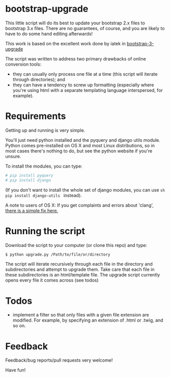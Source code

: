 bootstrap-upgrade
=================

This little script will do its best to update your bootstrap 2.x files to bootstrap 3.x files. There are no guarantees, of course, and you are likely to have to do some hand editing afterwards!

This work is based on the excellent work done by iatek in [bootstrap-3-upgrade](https://github.com/iatek/bootstrap-3-upgrade) 

The script was written to address two primary drawbacks of online conversion tools:
 - they can usually only process one file at a time (this script will iterate through directories); and
 - they can have a tendency to screw up formatting (especially where you're using html with a separate templating language interspersed, for example).

Requirements
============
Getting up and running is very simple.

You'll just need python installed and the pyquery and django utils module. Python comes pre-installed on OS X and most Linux distributions, so in most cases there's nothing to do, but see the python website if you're unsure.

To install the modules, you can type:

```sh
# pip install pyquery
# pip install django
```

(If you don't want to install the whole set of django modules, you can use ```sh pip install django-utils ``` instead).

A note to users of OS X: If you get complaints and errors about 'clang', [there is a simple fix here.](http://jaranto.blogspot.co.uk/2012/08/os-x-unable-to-execute-clang-no-such.html)

Running the script
============

Download the script to your computer (or clone this repo) and type:

```sh
$ python upgrade.py /Path/to/file/or/directory
```
The script will iterate recursively through each file in the directory and subdirectories and attempt to upgrade them. Take care that each file in these subdirectories is an html/template file. The upgrade script currently opens every file it comes across (see todos)

Todos
=====
 - implement a filter so that only files with a given file extension are modified. For example, by specifying an extension of .html or .twig, and so on. 

Feedback
========

Feedback/bug reports/pull requests very welcome!

Have fun!
